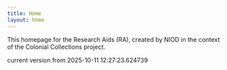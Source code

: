 ```yaml
---
title: Home
layout: home
---
```


This homepage for the Research Aids (RA), created by NIOD in the context of the Colonial Collections project. 


current version from 2025-10-11 12:27:23.624739